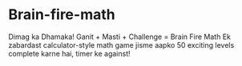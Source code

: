 # Brain-fire-math
Dimag ka Dhamaka! Ganit + Masti + Challenge = Brain Fire Math Ek zabardast calculator-style math game jisme aapko 50 exciting levels complete karne hai, timer ke against!

